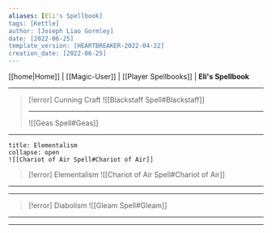 ```yaml
---
aliases: [Eli's Spellbook]
tags: [Kettle]
author: [Joseph Liao Gormley]
date: [2022-06-25]
template_version: [HEARTBREAKER-2022-04-22]
creation_date: [2022-06-25]
---
```

<!-- Home | Character Creation | -->
[[home|Home]] | [[Magic-User]] | [[Player Spellbooks]] | **Eli's Spellbook**
___
> [!error] Cunning Craft
> ![[Blackstaff Spell#Blackstaff]]
> ___
> ![[Geas Spell#Geas]]


___
```ad-error
title: Elementalism
collapse: open
![[Chariot of Air Spell#Chariot of Air]]
```

> [!error] Elementalism
> ![[Chariot of Air Spell#Chariot of Air]]
___


___
> [!error] Diabolism
> ![[Gleam Spell#Gleam]]

___

___
<!--*See also:* 
*References:*
*Source:* -->
<!-- Sources, read more, links, etc. -->
<!-- *Source: Entry by [[Mike Maxin]].* -->
<!-- Leave an empty line at the end, otherwise Exporter complains. -->
